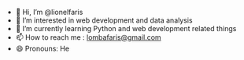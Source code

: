 - 👋 Hi, I’m @lionelfaris
- 👀 I’m interested in web development and data analysis
- 🌱 I’m currently learning Python and web development related things
- 📫 How to reach me : lombafaris@gmail.com
- 😄 Pronouns: He


<!---
lionelfaris/lionelfaris is a ✨ special ✨ repository because its `README.md` (this file) appears on your GitHub profile.
You can click the Preview link to take a look at your changes.
--->
